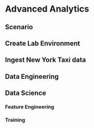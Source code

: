 # Advanced Analytics

## Scenario

## Create Lab Environment

## Ingest New York Taxi data

## Data Engineering

## Data Science

### Feature Engineering

### Training

### 
